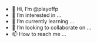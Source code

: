 - 👋 Hi, I’m @playoffp
- 👀 I’m interested in ...
- 🌱 I’m currently learning ...
- 💞️ I’m looking to collaborate on ...
- 📫 How to reach me ...

<!---
playoffp/playoffp is a ✨ special ✨ repository because its `README.md` (this file) appears on your GitHub profile.
You can click the Preview link to take a look at your changes.
--->
